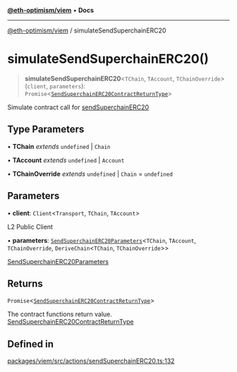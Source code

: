 [**@eth-optimism/viem**](../README.md) • **Docs**

***

[@eth-optimism/viem](../README.md) / simulateSendSuperchainERC20

# simulateSendSuperchainERC20()

> **simulateSendSuperchainERC20**\<`TChain`, `TAccount`, `TChainOverride`\>(`client`, `parameters`): `Promise`\<[`SendSuperchainERC20ContractReturnType`](../type-aliases/SendSuperchainERC20ContractReturnType.md)\>

Simulate contract call for [sendSuperchainERC20](sendSuperchainERC20.md)

## Type Parameters

• **TChain** *extends* `undefined` \| `Chain`

• **TAccount** *extends* `undefined` \| `Account`

• **TChainOverride** *extends* `undefined` \| `Chain` = `undefined`

## Parameters

• **client**: `Client`\<`Transport`, `TChain`, `TAccount`\>

L2 Public Client

• **parameters**: [`SendSuperchainERC20Parameters`](../type-aliases/SendSuperchainERC20Parameters.md)\<`TChain`, `TAccount`, `TChainOverride`, `DeriveChain`\<`TChain`, `TChainOverride`\>\>

[SendSuperchainERC20Parameters](../type-aliases/SendSuperchainERC20Parameters.md)

## Returns

`Promise`\<[`SendSuperchainERC20ContractReturnType`](../type-aliases/SendSuperchainERC20ContractReturnType.md)\>

The contract functions return value. [SendSuperchainERC20ContractReturnType](../type-aliases/SendSuperchainERC20ContractReturnType.md)

## Defined in

[packages/viem/src/actions/sendSuperchainERC20.ts:132](https://github.com/ethereum-optimism/ecosystem/blob/6d6302cd415cfc874f1d86fa22a309bdd9314531/packages/viem/src/actions/sendSuperchainERC20.ts#L132)
